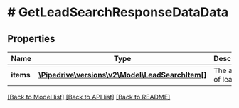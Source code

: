 # # GetLeadSearchResponseDataData

## Properties

Name | Type | Description | Notes
------------ | ------------- | ------------- | -------------
**items** | [**\Pipedrive\versions\v2\Model\LeadSearchItem[]**](LeadSearchItem.md) | The array of leads | [optional]

[[Back to Model list]](../../README.md#models) [[Back to API list]](../../README.md#endpoints) [[Back to README]](../../README.md)
